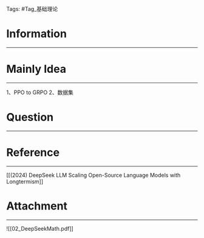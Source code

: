 Tags: #Tag_基础理论 
# Information
---


# Mainly Idea
---
1、PPO to GRPO
2、数据集
# Question
---


# Reference
---
[[(2024) DeepSeek LLM Scaling Open-Source Language Models with Longtermism]]

# Attachment
---
![[02_DeepSeekMath.pdf]]